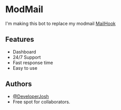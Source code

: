 # ModMail

I'm making this bot to replace my modmail [MailHook](https://github.com/DeveloperJosh/MailHook)


## Features

- Dashboard
- 24/7 Support
- Fast response time
- Easy to use


## Authors

- [@DeveloperJosh](https://www.github.com/developerjosh)
- Free spot for collaborators.